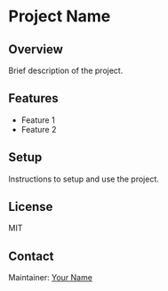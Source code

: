 # Project Name

## Overview
Brief description of the project.

## Features
- Feature 1
- Feature 2

## Setup
Instructions to setup and use the project.

## License
MIT

## Contact
Maintainer: [Your Name](mailto:your.email@example.com)
